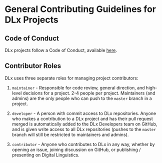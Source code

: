# General Contributing Guidelines for DLx Projects

## Code of Conduct

DLx projects follow a Code of Conduct, available [here][1].

## Contributor Roles

DLx uses three separate roles for managing project contributors:

1. `maintainer` - Responsible for code review, general direction, and high-level decisions for a project. 2-4 people per project. Maintainers (and admins) are the only people who can push to the `master` branch in a project.

1. `developer` - A person with commit access to DLx repositories. Anyone who makes a contribution to a DLx project and has their pull request merged is automatically added to the DLx Developers team on GitHub, and is given write access to all DLx repositories (pushes to the `master` branch will still be restricted to maintainers and admins).

1. `contributor` - Anyone who contributes to DLx in any way, whether by opening an issue, joining discussion on GitHub, or publishing / presenting on Digital Linguistics.

[1]: https://github.com/digitallinguistics/digitallinguistics.github.io/blob/master/.github/CODE_OF_CONDUCT.md
